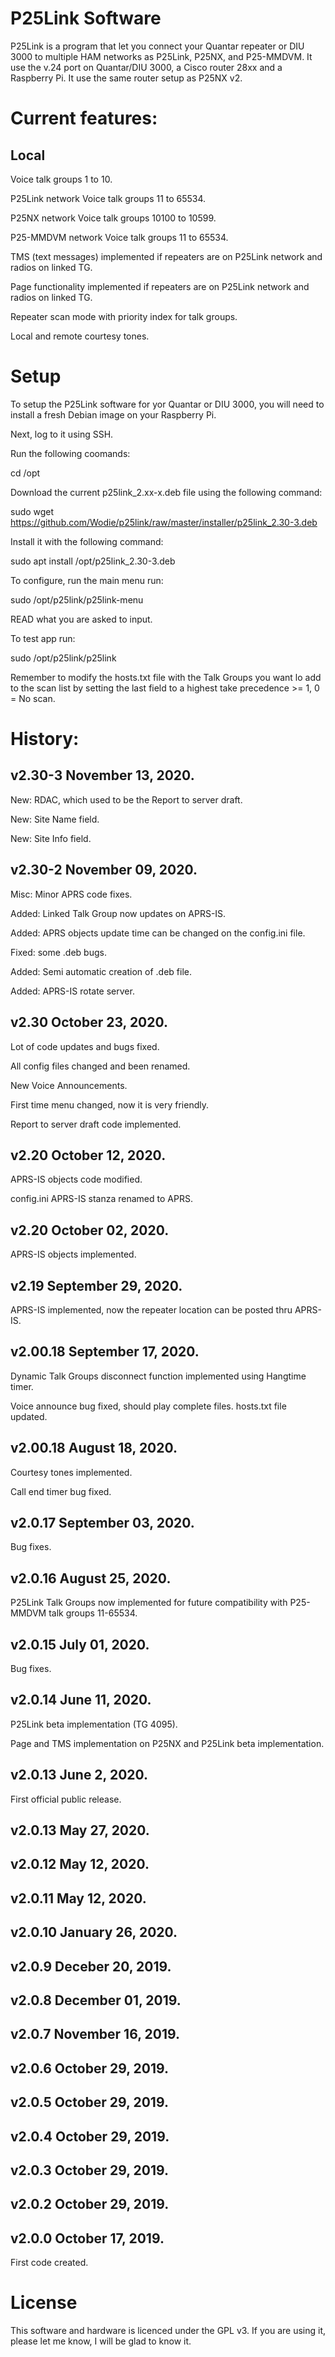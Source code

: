 # P25Link Software

P25Link is a program that let you connect your Quantar repeater or DIU 3000 to multiple HAM networks as P25Link, P25NX, and P25-MMDVM. It use the v.24 port on Quantar/DIU 3000, a Cisco router 28xx and a Raspberry Pi. It use the same router setup as P25NX v2.


# Current features:

## Local
Voice talk groups 1 to 10.


P25Link network Voice talk groups 11 to 65534.

P25NX network Voice talk groups 10100 to 10599.

P25-MMDVM network Voice talk groups 11 to 65534.

TMS (text messages) implemented if repeaters are on P25Link network and radios on linked TG.

Page functionality implemented if repeaters are on P25Link network and radios on linked TG.

Repeater scan mode with priority index for talk groups.

Local and remote courtesy tones.


# Setup
To setup the P25Link software for yor Quantar or DIU 3000, you will need to install a fresh Debian image on your Raspberry Pi.

Next, log to it using SSH.

Run the following coomands:

 cd /opt

Download the current p25link_2.xx-x.deb file using the following command:

 sudo wget https://github.com/Wodie/p25link/raw/master/installer/p25link_2.30-3.deb

Install it with the following command:

 sudo apt install /opt/p25link_2.30-3.deb

To configure, run the main menu run:

 sudo /opt/p25link/p25link-menu

READ what you are asked to input.

To test app run:

 sudo /opt/p25link/p25link

Remember to modify the hosts.txt file with the Talk Groups you want lo add to the scan list by setting the last field to a highest take precedence >= 1, 0 = No scan.


# History:

## v2.30-3 November 13, 2020.
New: RDAC, which used to be the Report to server draft.

New: Site Name field.

New: Site Info field.

## v2.30-2 November 09, 2020.
Misc: Minor APRS code fixes.

Added: Linked Talk Group now updates on APRS-IS.

Added: APRS objects update time can be changed on the config.ini file.

Fixed: some .deb bugs.

Added: Semi automatic creation of .deb file.

Added: APRS-IS rotate server.

## v2.30 October 23, 2020.
Lot of code updates and bugs fixed.

All config files changed and been renamed.

New Voice Announcements.

First time menu changed, now it is very friendly.

Report to server draft code implemented.

## v2.20 October 12, 2020.
APRS-IS objects code modified.

config.ini APRS-IS stanza renamed to APRS.

## v2.20 October 02, 2020.
APRS-IS objects implemented.

## v2.19 September 29, 2020.
APRS-IS implemented, now the repeater location can be posted thru APRS-IS.

## v2.00.18 September 17, 2020.
Dynamic Talk Groups disconnect function implemented using Hangtime timer.

Voice announce bug fixed, should play complete files. hosts.txt file updated.

## v2.00.18 August 18, 2020.
Courtesy tones implemented.

Call end timer bug fixed.

## v2.0.17 September 03, 2020.
Bug fixes.

## v2.0.16 August 25, 2020.
P25Link Talk Groups now implemented for future compatibility with P25-MMDVM talk groups 11-65534.

## v2.0.15 July 01, 2020.
Bug fixes.

## v2.0.14 June 11, 2020.
P25Link beta implementation (TG 4095).

Page and TMS implementation on P25NX and P25Link beta implementation.

## v2.0.13 June 2, 2020.
First official public release.

## v2.0.13 May 27, 2020.

## v2.0.12 May 12, 2020.

## v2.0.11 May 12, 2020.

## v2.0.10 January 26, 2020.

## v2.0.9 Deceber 20, 2019.

## v2.0.8 December 01, 2019.

## v2.0.7 November 16, 2019.

## v2.0.6 October 29, 2019.

## v2.0.5 October 29, 2019.

## v2.0.4 October 29, 2019.

## v2.0.3 October 29, 2019.

## v2.0.2 October 29, 2019.

## v2.0.0 October 17, 2019.
First code created.

# License
This software and hardware is licenced under the GPL v3. If you are using it, please let me know, I will be glad to know it.
